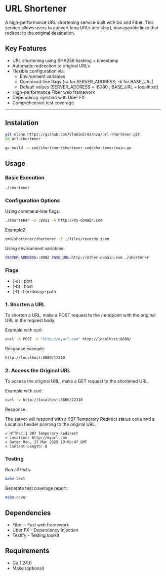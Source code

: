 # URL Shortener

A high-performance URL shortening service built with Go and Fiber. This service allows users to convert long URLs into short, manageable links that redirect to the original destination.

## Key Features

- URL shortening using SHA256 hashing + timestamp
- Automatic redirection to original URLs
- Flexible configuration via:
    - Environment variables
    - Command-line flags (-a for SERVER_ADDRESS; -b for BASE_URL)
    - Default values (SERVER_ADDRESS = :8080 ; BASE_URL = localhost)
- High-performance Fiber web framework
- Dependency injection with Uber FX
- Comprehensive test coverage

---

## Instalation
```bash
git clone https://github.com/VladimirAzanza/url-shortener.git
cd url-shortener
```

```bash
go build -o cmd/shortener/shortener cmd/shortener/main.go
```


## Usage

### Basic Execution
```bash
./shortener
```

### Configuration Options
Using command-line flags:

```bash
./shortener -a :8081 -b http://my-domain.com
```
Example2:
```bash
cmd/shortener/shortener -f ./files/records.json
```

Using environment variables:
```bash
SERVER_ADDRESS=:8082 BASE_URL=http://other-domain.com ./shortener
```

### Flags 

- (-a) : port
- (-b) : host
- (-f) : file storage path

### 1. Shorten a URL

To shorten a URL, make a POST request to the / endpoint with the original URL in the request body.

Example with curl:
```bash
curl -X POST -d "http://myurl.com" http://localhost:8080/
```
Response example:
```bash
http://localhost:8080/12310
```

### 2. Access the Original URL
To access the original URL, make a GET request to the shortened URL.

Example with curl:
```bash
curl -v http://localhost:8080/12310
```
Response:

The server will respond with a 307 Temporary Redirect status code and a Location header pointing to the original URL.

```
< HTTP/1.1 307 Temporary Redirect
< Location: http://myurl.com
< Date: Mon, 17 Mar 2025 19:00:47 GMT
< Content-Length: 0
```

### Testing

Run all tests:
```bash
make test
```

Generate test coverage report:
```bash
make cover
```

## Dependencies

- Fiber - Fast web framework
- Uber FX - Dependency injection
- Testify - Testing toolkit

## Requirements

- Go 1.24.0
- Make (optional)
